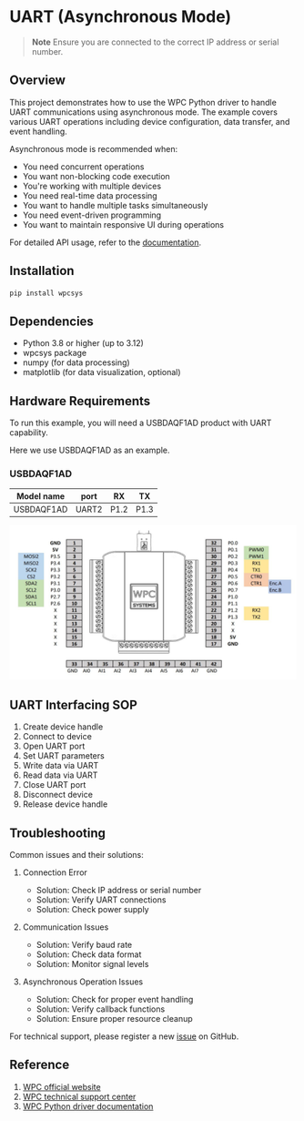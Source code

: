 # UART (Asynchronous Mode)
> **Note**
> Ensure you are connected to the correct IP address or serial number.

## Overview

This project demonstrates how to use the WPC Python driver to handle UART communications using asynchronous mode.
The example covers various UART operations including device configuration, data transfer, and event handling.

Asynchronous mode is recommended when:
- You need concurrent operations
- You want non-blocking code execution
- You're working with multiple devices
- You need real-time data processing
- You want to handle multiple tasks simultaneously
- You need event-driven programming
- You want to maintain responsive UI during operations

For detailed API usage, refer to the [documentation](https://wpc-systems-ltd.github.io/WPC_Python_driver_release/).

## Installation

```bash
pip install wpcsys
```

## Dependencies

- Python 3.8 or higher (up to 3.12)
- wpcsys package
- numpy (for data processing)
- matplotlib (for data visualization, optional)

## Hardware Requirements

To run this example, you will need a USBDAQF1AD product with UART capability.

Here we use USBDAQF1AD as an example.

### USBDAQF1AD

|   Model name     | port  | RX   | TX   |
| -----------------|:-----:|:----:|:----:|
| USBDAQF1AD       | UART2 | P1.2 | P1.3 |

<img src="https://github.com/WPC-Systems-Ltd/WPC_Python_driver_release/blob/main/Reference/Pinouts/pinout-USBDAQF1AD.JPG" alt="drawing" width="600"/>

## UART Interfacing SOP

1. Create device handle
2. Connect to device
3. Open UART port
4. Set UART parameters
5. Write data via UART
6. Read data via UART
7. Close UART port
8. Disconnect device
9. Release device handle

## Troubleshooting

Common issues and their solutions:

1. Connection Error
   - Solution: Check IP address or serial number
   - Solution: Verify UART connections
   - Solution: Check power supply

2. Communication Issues
   - Solution: Verify baud rate
   - Solution: Check data format
   - Solution: Monitor signal levels

3. Asynchronous Operation Issues
   - Solution: Check for proper event handling
   - Solution: Verify callback functions
   - Solution: Ensure proper resource cleanup

For technical support, please register a new [issue](https://github.com/WPC-Systems-Ltd/WPC_Python_driver_release/issues) on GitHub.

## Reference

1. [WPC official website](https://www.wpc.com.tw/)
2. [WPC technical support center](https://wpc.super.site/)
3. [WPC Python driver documentation](https://wpc-systems-ltd.github.io/WPC_Python_driver_release/)